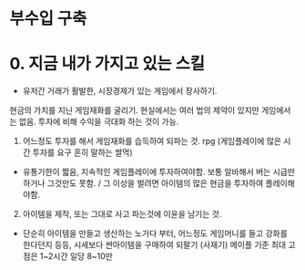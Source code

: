 # 부수입 구축

# 0. 지금 내가 가지고 있는 스킬
- 유저간 거래가 활발한, 시장경제가 있는 게임에서 장사하기. 

현금의 가치를 지닌 게임재화를 굴리기. 
현실에서는 여러 법의 제약이 있지만 게임에서는 없음. 투자에 비해 수익을 극대화 하는 것이 가능.

1. 어느정도 투자를 해서 게임재화를 습득하여 되파는 것. rpg (게임플레이에 많은 시간 투자를 요구 흔히 말하는 쌀먹) 
- 유통기한이 짧음, 지속적인 게임플레이에 투자하여야함. 보통 알바해서 버는 시급만하거나 그것만도 못함. / 그 이상을 벌려면 아이템의 많은 현금을 투자하여 플레이해야함.

2. 아이템을 제작, 또는 그대로 사고 파는것에 이윤을 남기는 것.
- 단순히 아이템을 만들고 생산하는 노가다 부터, 어느정도 게임머니를 들고 강화를 한다던지 등등, 시세보다 싼아이템을 구매하여 되팔기 (사재기)
메이플 기준 최대 고점은 1~2시간 일당 8~10만 

